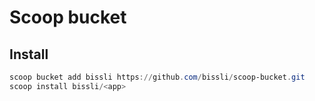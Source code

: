 Scoop bucket
============

Install
-----------------------

```powershell
scoop bucket add bissli https://github.com/bissli/scoop-bucket.git
scoop install bissli/<app>
```
